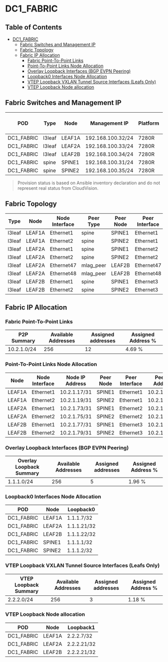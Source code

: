 # DC1_FABRIC

## Table of Contents

- [DC1_FABRIC](#dc1fabric)
  - [Fabric Switches and Management IP](#fabric-switches-and-management-ip)
  - [Fabric Topology](#fabric-topology)
  - [Fabric IP Allocation](#fabric-ip-allocation)
    - [Fabric Point-To-Point Links](#fabric-point-to-point-links)
    - [Point-To-Point Links Node Allocation](#point-to-point-links-node-allocation)
    - [Overlay Loopback Interfaces (BGP EVPN Peering)](#overlay-loopback-interfaces-bgp-evpn-peering)
    - [Loopback0 Interfaces Node Allocation](#loopback0-interfaces-node-allocation)
    - [VTEP Loopback VXLAN Tunnel Source Interfaces (Leafs Only)](#vtep-loopback-vxlan-tunnel-source-interfaces-leafs-only)
    - [VTEP Loopback Node allocation](#vtep-loopback-node-allocation)

## Fabric Switches and Management IP

| POD | Type | Node | Management IP | Platform | Provisioned in CloudVision |
| --- | ---- | ---- | ------------- | -------- | -------------------------- |
| DC1_FABRIC | l3leaf | LEAF1A | 192.168.100.32/24 | 7280R | Provisioned |
| DC1_FABRIC | l3leaf | LEAF2A | 192.168.100.33/24 | 7280R | Provisioned |
| DC1_FABRIC | l3leaf | LEAF2B | 192.168.100.34/24 | 7280R | Provisioned |
| DC1_FABRIC | spine | SPINE1 | 192.168.100.31/24 | 7280R | Provisioned |
| DC1_FABRIC | spine | SPINE2 | 192.168.100.35/24 | 7280R | Provisioned |

> Provision status is based on Ansible inventory declaration and do not represent real status from CloudVision.

## Fabric Topology

| Type | Node | Node Interface | Peer Type | Peer Node | Peer Interface |
| ---- | ---- | -------------- | --------- | ----------| -------------- |
| l3leaf | LEAF1A | Ethernet1 | spine | SPINE1 | Ethernet1 |
| l3leaf | LEAF1A | Ethernet2 | spine | SPINE2 | Ethernet1 |
| l3leaf | LEAF2A | Ethernet1 | spine | SPINE1 | Ethernet2 |
| l3leaf | LEAF2A | Ethernet2 | spine | SPINE2 | Ethernet2 |
| l3leaf | LEAF2A | Ethernet47 | mlag_peer | LEAF2B | Ethernet47 |
| l3leaf | LEAF2A | Ethernet48 | mlag_peer | LEAF2B | Ethernet48 |
| l3leaf | LEAF2B | Ethernet1 | spine | SPINE1 | Ethernet3 |
| l3leaf | LEAF2B | Ethernet2 | spine | SPINE2 | Ethernet3 |

## Fabric IP Allocation

### Fabric Point-To-Point Links

| P2P Summary | Available Addresses | Assigned addresses | Assigned Address % |
| ----------- | ------------------- | ------------------ | ------------------ |
| 10.2.1.0/24 | 256 | 12 | 4.69 % |

### Point-To-Point Links Node Allocation

| Node | Node Interface | Node IP Address | Peer Node | Peer Interface | Peer IP Address |
| ---- | -------------- | --------------- | --------- | -------------- | --------------- |
| LEAF1A | Ethernet1 | 10.2.1.17/31 | SPINE1 | Ethernet1 | 10.2.1.16/31 |
| LEAF1A | Ethernet2 | 10.2.1.19/31 | SPINE2 | Ethernet1 | 10.2.1.18/31 |
| LEAF2A | Ethernet1 | 10.2.1.73/31 | SPINE1 | Ethernet2 | 10.2.1.72/31 |
| LEAF2A | Ethernet2 | 10.2.1.75/31 | SPINE2 | Ethernet2 | 10.2.1.74/31 |
| LEAF2B | Ethernet1 | 10.2.1.77/31 | SPINE1 | Ethernet3 | 10.2.1.76/31 |
| LEAF2B | Ethernet2 | 10.2.1.79/31 | SPINE2 | Ethernet3 | 10.2.1.78/31 |

### Overlay Loopback Interfaces (BGP EVPN Peering)

| Overlay Loopback Summary | Available Addresses | Assigned addresses | Assigned Address % |
| ------------------------ | ------------------- | ------------------ | ------------------ |
| 1.1.1.0/24 | 256 | 5 | 1.96 % |

### Loopback0 Interfaces Node Allocation

| POD | Node | Loopback0 |
| --- | ---- | --------- |
| DC1_FABRIC | LEAF1A | 1.1.1.7/32 |
| DC1_FABRIC | LEAF2A | 1.1.1.21/32 |
| DC1_FABRIC | LEAF2B | 1.1.1.22/32 |
| DC1_FABRIC | SPINE1 | 1.1.1.1/32 |
| DC1_FABRIC | SPINE2 | 1.1.1.2/32 |

### VTEP Loopback VXLAN Tunnel Source Interfaces (Leafs Only)

| VTEP Loopback Summary | Available Addresses | Assigned addresses | Assigned Address % |
| --------------------- | ------------------- | ------------------ | ------------------ |
| 2.2.2.0/24 | 256 | 3 | 1.18 % |

### VTEP Loopback Node allocation

| POD | Node | Loopback1 |
| --- | ---- | --------- |
| DC1_FABRIC | LEAF1A | 2.2.2.7/32 |
| DC1_FABRIC | LEAF2A | 2.2.2.21/32 |
| DC1_FABRIC | LEAF2B | 2.2.2.21/32 |
